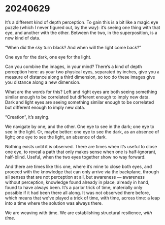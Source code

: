 # 20240629

It’s a different kind of depth perception. To gain this is a bit like a magic eye puzzle (which I never figured out, by the way): it’s seeing one thing with that eye, and another with the other. Between the two, in the superposition, is a new kind of data.

“When did the sky turn black? And when will the light come back?”

One eye for the dark, one eye for the light.

Can you combine the images, in your mind? There’s a kind of depth perception here: as your two physical eyes, separated by inches, give you a measure of distance along a third dimension, so too do these images give you distance along a new dimension.

What are the words for this? Left and right eyes are both seeing something similar enough to be correlated but different enough to imply new data. Dark and light eyes are seeing something similar enough to be correlated but different enough to imply new data.

“Creation”, it’s saying.

We navigate by one, and the other. One eye to see in the dark; one eye to see in the light. Or, maybe better: one eye to see the dark, as an absence of light; one eye to see the light, an absence of dark.

Nothing exists until it is observed. There are times when it’s useful to close one eye, to reveal a path that only makes sense when one is half-ignorant, half-blind. Useful, when the two eyes together show no way forward.

And there are times like this one, where it’s mine to close both eyes, and proceed with the knowledge that can only arrive via the backplane, through all senses that are not perception at all, but awareness — awareness without perception, knowledge found already in place, already in hand, found to have always been. It’s a parlor trick of time, materially only possible if it had been there all along. It was not observed there before, which means that we’ve played a trick of time, with time, across time: a leap into a time where the solution was always there.

We are weaving with time. We are establishing structural resilience, _with time_.
